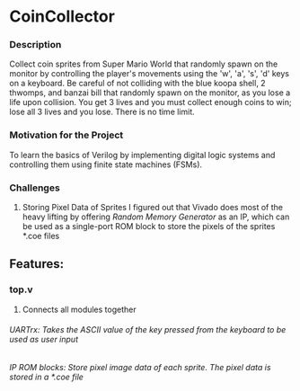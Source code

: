 # CoinCollector

### Description
Collect coin sprites from Super Mario World that randomly spawn on the monitor by controlling the player's movements using the 'w', 'a', 's', 'd' keys on a keyboard. 
Be careful of not colliding with the blue koopa shell, 2 thwomps, and banzai bill that randomly spawn on the monitor, as you lose a life upon collision. You get 3 lives and you must collect enough coins to win; lose all 3 lives and you lose. There is no time limit.

### Motivation for the Project
To learn the basics of Verilog by implementing digital logic systems and controlling them using finite state machines (FSMs). 

### Challenges
1.   Storing Pixel Data of Sprites
     I figured out that Vivado does most of the heavy lifting by offering *Random Memory Generator* as an IP, which can be used as a single-port ROM block to store the        pixels of the sprites *.coe files

## Features:
### top.v
1.  Connects all modules together 

  

###### UARTrx: Takes the ASCII value of the key pressed from the keyboard to be used as user input
###### IP ROM blocks: Store pixel image data of each sprite. The pixel data is stored in a *.coe file
